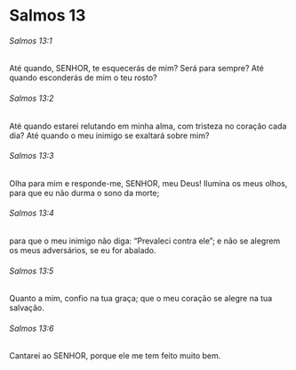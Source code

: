 # Salmos 13

###### Salmos 13:1

Até quando, SENHOR, te esquecerás de mim? Será para sempre? Até quando esconderás de mim o teu rosto?

###### Salmos 13:2

Até quando estarei relutando em minha alma, com tristeza no coração cada dia? Até quando o meu inimigo se exaltará sobre mim?

###### Salmos 13:3

Olha para mim e responde-me, SENHOR, meu Deus! Ilumina os meus olhos, para que eu não durma o sono da morte;

###### Salmos 13:4

para que o meu inimigo não diga: “Prevaleci contra ele”; e não se alegrem os meus adversários, se eu for abalado.

###### Salmos 13:5

Quanto a mim, confio na tua graça; que o meu coração se alegre na tua salvação.

###### Salmos 13:6

Cantarei ao SENHOR, porque ele me tem feito muito bem.


